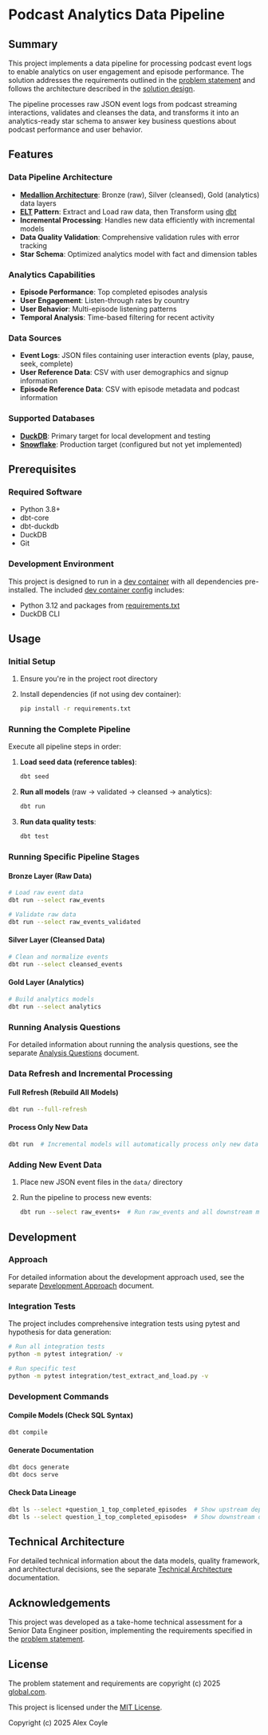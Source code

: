# Podcast Analytics Data Pipeline

## Summary

This project implements a data pipeline for processing podcast event logs to enable analytics on user engagement and episode performance. The solution addresses the requirements outlined in the [problem statement](.github/instructions/problem_statement_and_requirements.instructions.md) and follows the architecture described in the [solution design](.github/instructions/solution_design.instructions.md).

The pipeline processes raw JSON event logs from podcast streaming interactions, validates and cleanses the data, and transforms it into an analytics-ready star schema to answer key business questions about podcast performance and user behavior.

## Features

### Data Pipeline Architecture
- **[Medallion Architecture](https://www.databricks.com/glossary/medallion-architecture)**: Bronze (raw), Silver (cleansed), Gold (analytics) data layers
- **[ELT](https://wikipedia.org/wiki/Extract,_load,_transform) Pattern**: Extract and Load raw data, then Transform using [dbt](https://www.getdbt.com)
- **Incremental Processing**: Handles new data efficiently with incremental models
- **Data Quality Validation**: Comprehensive validation rules with error tracking
- **Star Schema**: Optimized analytics model with fact and dimension tables

### Analytics Capabilities
- **Episode Performance**: Top completed episodes analysis
- **User Engagement**: Listen-through rates by country
- **User Behavior**: Multi-episode listening patterns
- **Temporal Analysis**: Time-based filtering for recent activity

### Data Sources
- **Event Logs**: JSON files containing user interaction events (play, pause, seek, complete)
- **User Reference Data**: CSV with user demographics and signup information
- **Episode Reference Data**: CSV with episode metadata and podcast information

### Supported Databases
- **[DuckDB](https://duckdb.org)**: Primary target for local development and testing
- **[Snowflake](https://www.snowflake.com)**: Production target (configured but not yet implemented)

## Prerequisites

### Required Software
- Python 3.8+
- dbt-core
- dbt-duckdb
- DuckDB
- Git

### Development Environment
This project is designed to run in a [dev container](https://containers.dev) with all dependencies pre-installed. The included [dev container config](.devcontainer/devcontainer.json) includes:
- Python 3.12 and packages from [requirements.txt](requirements.txt)
- DuckDB CLI

## Usage

### Initial Setup
1. Ensure you're in the project root directory
2. Install dependencies (if not using dev container):

   ```bash
   pip install -r requirements.txt
   ```

### Running the Complete Pipeline
Execute all pipeline steps in order:

1. **Load seed data (reference tables)**:
   ```bash
   dbt seed
   ```

2. **Run all models** (raw → validated → cleansed → analytics):
   ```bash
   dbt run
   ```

3. **Run data quality tests**:
   ```bash
   dbt test
   ```

### Running Specific Pipeline Stages

#### Bronze Layer (Raw Data)
```bash
# Load raw event data
dbt run --select raw_events

# Validate raw data
dbt run --select raw_events_validated
```

#### Silver Layer (Cleansed Data)
```bash
# Clean and normalize events
dbt run --select cleansed_events
```

#### Gold Layer (Analytics)
```bash
# Build analytics models
dbt run --select analytics
```

### Running Analysis Questions

For detailed information about running the analysis questions, see the separate [Analysis Questions](docs/analysis-questions.md) document.

### Data Refresh and Incremental Processing

#### Full Refresh (Rebuild All Models)
```bash
dbt run --full-refresh
```

#### Process Only New Data
```bash
dbt run  # Incremental models will automatically process only new data
```

### Adding New Event Data
1. Place new JSON event files in the `data/` directory
2. Run the pipeline to process new events:

   ```bash
   dbt run --select raw_events+  # Run raw_events and all downstream models
   ```

## Development

### Approach

For detailed information about the development approach used, see the separate [Development Approach](docs/development-approach.md) document.

### Integration Tests
The project includes comprehensive integration tests using pytest and hypothesis for data generation:

```bash
# Run all integration tests
python -m pytest integration/ -v

# Run specific test
python -m pytest integration/test_extract_and_load.py -v
```

### Development Commands

#### Compile Models (Check SQL Syntax)
```bash
dbt compile
```

#### Generate Documentation
```bash
dbt docs generate
dbt docs serve
```

#### Check Data Lineage
```bash
dbt ls --select +question_1_top_completed_episodes  # Show upstream dependencies
dbt ls --select question_1_top_completed_episodes+  # Show downstream dependencies
```

## Technical Architecture

For detailed technical information about the data models, quality framework, and architectural decisions, see the separate [Technical Architecture](docs/technical-architecture.md) documentation.

## Acknowledgements

This project was developed as a take-home technical assessment for a Senior Data Engineer position, implementing the requirements specified in the [problem statement](.github/instructions/problem_statement_and_requirements.instructions.md).

## License

The problem statement and requirements are copyright (c) 2025 [global.com](https://global.com).

This project is licensed under the [MIT License](LICENSE).

Copyright (c) 2025 Alex Coyle
